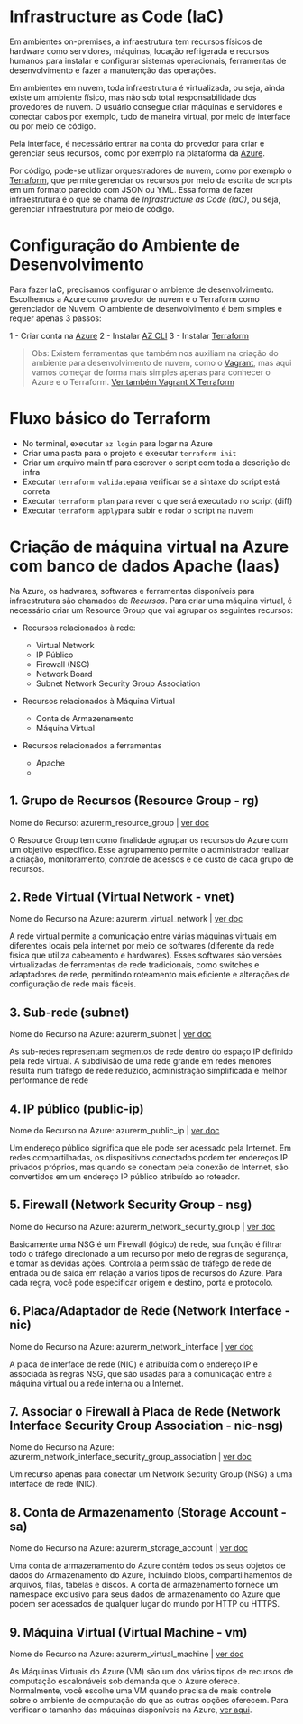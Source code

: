 # Infrastructure as Code (IaC)
Em ambientes on-premises, a infraestrutura tem recursos físicos de hardware como servidores, máquinas, locação refrigerada e recursos humanos para instalar e configurar sistemas operacionais, ferramentas de desenvolvimento e fazer a manutenção das operações.

Em ambientes em nuvem, toda infraestrutura é virtualizada, ou seja, ainda existe um ambiente físico, mas não sob total responsabilidade dos provedores de nuvem. O usuário consegue criar máquinas e servidores e conectar cabos por exemplo, tudo de maneira virtual, por meio de interface ou por meio de código.

Pela interface, é necessário entrar na conta do provedor para criar e gerenciar seus recursos, como por exemplo na plataforma da [Azure](https://azure.microsoft.com/pt-br/).

Por código, pode-se utilizar orquestradores de nuvem, como por exemplo o [Terraform](https://registry.terraform.io/), que permite gerenciar os recursos por meio da escrita de scripts em um formato parecido com JSON ou YML. Essa forma de fazer infraestrutura é o que se chama de *Infrastructure as Code (IaC)*, ou seja, gerenciar infraestrutura por meio de código.


# Configuração do Ambiente de Desenvolvimento
Para fazer IaC, precisamos configurar o ambiente de desenvolvimento. Escolhemos a Azure como provedor de nuvem e o Terraform como gerenciador de Nuvem. O ambiente de desenvolvimento é bem simples e requer apenas 3 passos:

1 - Criar conta na [Azure](https://azure.microsoft.com/pt-br/)
2 - Instalar [AZ CLI](https://docs.microsoft.com/pt-br/cli/azure/)
3 - Instalar [Terraform](https://www.terraform.io/downloads)

> Obs: Existem ferramentas que também nos auxiliam na criação do ambiente para desenvolvimento de nuvem, como o [Vagrant](https://www.vagrantup.com/downloads), mas aqui vamos começar de forma mais simples apenas para conhecer o Azure e o Terraform. [Ver também Vagrant X Terraform](https://www.vagrantup.com/intro/vs/terraform)

# Fluxo básico do Terraform

- No terminal, executar ``az login`` para logar na Azure
- Criar uma pasta para o projeto e executar ``terraform init``
- Criar um arquivo main.tf para escrever o script com toda a descrição de infra
- Executar ``terraform validate``para verificar se a sintaxe do script está correta
- Executar ``terraform plan`` para rever o que será executado no script (diff)
- Executar ``terraform apply``para subir e rodar o script na nuvem

# Criação de máquina virtual na Azure com banco de dados Apache (Iaas)

Na Azure, os hadwares, softwares e ferramentas disponíveis para infraestrutura são chamados de *Recursos*.
Para criar uma máquina virtual, é necessário criar um Resource Group que vai agrupar os seguintes recursos:

- Recursos relacionados à rede:
  - Virtual Network
  - IP Público
  - Firewall (NSG)
  - Network Board
  - Subnet Network Security Group Association

- Recursos relacionados à Máquina Virtual
  - Conta de Armazenamento
  - Máquina Virtual

- Recursos relacionados a ferramentas
  - Apache
  - 

## 1. Grupo de Recursos (Resource Group - rg)
Nome do Recurso: azurerm_resource_group | [ver doc](https://registry.terraform.io/providers/hashicorp/azurerm/latest/docs/resources/resource_group)

O Resource Group tem como finalidade agrupar os recursos do Azure com um objetivo específico.
Esse agrupamento permite o administrador realizar a criação, monitoramento, controle de acessos e de custo de cada grupo de recursos.

## 2. Rede Virtual (Virtual Network - vnet)
Nome do Recurso na Azure: azurerm_virtual_network | [ver doc](https://registry.terraform.io/providers/hashicorp/azurerm/latest/docs/resources/virtual_network)

A rede virtual permite a comunicação entre várias máquinas virtuais em diferentes locais pela internet por meio de softwares (diferente da rede física que utiliza cabeamento e hardwares). Esses softwares são versões virtualizadas de ferramentas de rede tradicionais, como switches e adaptadores de rede, permitindo roteamento mais eficiente e alterações de configuração de rede mais fáceis.

## 3. Sub-rede (subnet)
Nome do Recurso na Azure: azurerm_subnet |  [ver doc](https://registry.terraform.io/providers/hashicorp/azurerm/latest/docs/resources/subnet)

As sub-redes representam segmentos de rede dentro do espaço IP definido pela rede virtual. A subdivisão de uma rede grande em redes menores resulta num tráfego de rede reduzido, administração simplificada e melhor performance de rede

## 4. IP público (public-ip)
Nome do Recurso na Azure: azurerm_public_ip |  [ver doc](https://registry.terraform.io/providers/hashicorp/azurerm/latest/docs/resources/public_ip)

Um endereço público significa que ele pode ser acessado pela Internet. Em redes compartilhadas, os dispositivos conectados podem ter endereços IP privados próprios, mas quando se conectam pela conexão de Internet, são convertidos em um endereço IP público atribuído ao roteador.

## 5. Firewall (Network Security Group - nsg)
Nome do Recurso na Azure: azurerm_network_security_group |  [ver doc](https://registry.terraform.io/providers/hashicorp/azurerm/latest/docs/resources/network_security_group)

Basicamente uma NSG é um Firewall (lógico) de rede, sua função é filtrar todo o tráfego direcionado a um recurso por meio de regras de segurança, e tomar as devidas ações. Controla a permissão de tráfego de rede de entrada ou de saída em relação a vários tipos de recursos do Azure. Para cada regra, você pode especificar origem e destino, porta e protocolo.

## 6. Placa/Adaptador de Rede (Network Interface - nic)
Nome do Recurso na Azure: azurerm_network_interface |  [ver doc](https://registry.terraform.io/providers/hashicorp/azurerm/latest/docs/resources/network_interface)

A placa de interface de rede (NIC) é atribuída com o endereço IP e associada às regras NSG, que são usadas para a comunicação entre a máquina virtual ou a rede interna ou a Internet.

## 7. Associar o Firewall à Placa de Rede (Network Interface Security Group Association - nic-nsg)
Nome do Recurso na Azure: azurerm_network_interface_security_group_association |  [ver doc](https://registry.terraform.io/providers/hashicorp/azurerm/latest/docs/resources/network_interface_security_group_association)

Um recurso apenas para conectar um Network Security Group (NSG) a uma interface de rede (NIC).

## 8. Conta de Armazenamento (Storage Account - sa)
Nome do Recurso na Azure: azurerm_storage_account |  [ver doc](https://registry.terraform.io/providers/hashicorp/azurerm/latest/docs/resources/storage_account)

Uma conta de armazenamento do Azure contém todos os seus objetos de dados do Armazenamento do Azure, incluindo blobs, compartilhamentos de arquivos, filas, tabelas e discos. A conta de armazenamento fornece um namespace exclusivo para seus dados de armazenamento do Azure que podem ser acessados de qualquer lugar do mundo por HTTP ou HTTPS.

## 9. Máquina Virtual (Virtual Machine - vm)
Nome do Recurso na Azure: azurerm_virtual_machine |  [ver doc](https://registry.terraform.io/providers/hashicorp/azurerm/latest/docs/resources/virtual_machine)

As Máquinas Virtuais do Azure (VM) são um dos vários tipos de recursos de computação escalonáveis sob demanda que o Azure oferece. Normalmente, você escolhe uma VM quando precisa de mais controle sobre o ambiente de computação do que as outras opções oferecem. Para verificar o tamanho das máquinas disponíveis na Azure, [ver aqui](https://docs.microsoft.com/pt-br/azure/virtual-machines/sizes).